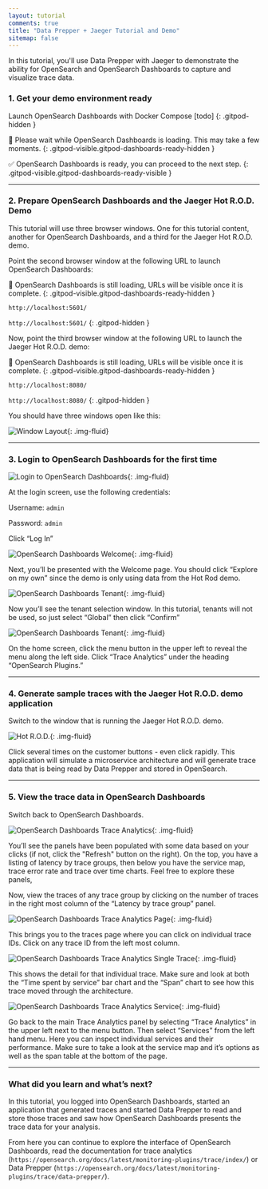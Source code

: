 ```yaml
---
layout: tutorial
comments: true
title: "Data Prepper + Jaeger Tutorial and Demo"
sitemap: false
---
```


In this tutorial, you'll use Data Prepper with Jaeger to demonstrate the ability for OpenSearch and OpenSearch Dashboards to capture and visualize trace data.

### 1. Get your demo environment ready

Launch OpenSearch Dashboards with Docker Compose [todo]
{: .gitpod-hidden }

🛑 Please wait while OpenSearch Dashboards is loading. This may take a few moments.
{: .gitpod-visible.gitpod-dashboards-ready-hidden }

✅ OpenSearch Dashboards is ready, you can proceed to the next step.
{: .gitpod-visible.gitpod-dashboards-ready-visible }


---

### 2. Prepare OpenSearch Dashboards and the Jaeger Hot R.O.D. Demo

This tutorial will use three browser windows. One for this tutorial content, another for OpenSearch Dashboards, and a third for the Jaeger Hot R.O.D. demo.

Point the second browser window at the following URL to launch OpenSearch Dashboards:


🛑 OpenSearch Dashboards is still loading, URLs will be visible once it is complete.
{: .gitpod-visible.gitpod-dashboards-ready-hidden }

<code class="gitpod-replace-port gitpod-visible gitpod-dashboards-ready-visible" data-port="5601">http://localhost:5601/</code>

`http://localhost:5601/`
{: .gitpod-hidden }


Now, point the third browser window at the following URL to launch the Jaeger Hot R.O.D. demo:

🛑 OpenSearch Dashboards is still loading, URLs will be visible once it is complete.
{: .gitpod-visible.gitpod-dashboards-ready-hidden }

<code class="gitpod-replace-port gitpod-visible gitpod-dashboards-ready-visible" data-port="8080">http://localhost:8080/</code>

`http://localhost:8080/`
{: .gitpod-hidden }

You should have three windows open like this:

![Window Layout](/assets/media/tutorials/data-prepper-jaeger/window-layout.png){: .img-fluid}

---
### 3. Login to OpenSearch Dashboards for the first time

![Login to OpenSearch Dashboards](/assets/media/tutorials/data-prepper-jaeger/login.jpg){: .img-fluid}

At the login screen, use the following credentials:

Username: `admin`

Password: `admin`

Click “Log In”

![OpenSearch Dashboards Welcome](/assets/media/tutorials/data-prepper-jaeger/welcome.jpg){: .img-fluid}


Next, you’ll be presented with the Welcome page. You should click “Explore on my own” since the demo is only using data from the Hot Rod demo.


![OpenSearch Dashboards Tenant](/assets/media/tutorials/data-prepper-jaeger/tenant.jpg){: .img-fluid}

Now you’ll see the tenant selection window. In this tutorial, tenants will not be used, so just select “Global” then click “Confirm”

![OpenSearch Dashboards Tenant](/assets/media/tutorials/data-prepper-jaeger/home.jpg){: .img-fluid}


On the home screen, click the menu button in the upper left to reveal the menu along the left side. Click “Trace Analytics” under the heading “OpenSearch Plugins.”

---
### 4. Generate sample traces with the Jaeger Hot R.O.D. demo application

Switch to the window that is running the Jaeger Hot R.O.D. demo. 

![Hot R.O.D.](/assets/media/tutorials/data-prepper-jaeger/hotrod.jpg){: .img-fluid}

Click several times on the customer buttons - even click rapidly. This application will simulate a microservice architecture and will generate trace data that is being read by Data Prepper and stored in OpenSearch.

---
### 5. View the trace data in OpenSearch Dashboards

Switch back to OpenSearch Dashboards.

![OpenSearch Dashboards Trace Analytics](/assets/media/tutorials/data-prepper-jaeger/trace.jpg){: .img-fluid}

You’ll see the panels have been populated with some data based on your clicks (if not, click the "Refresh" button on the right). On the top, you have a listing of latency by trace groups, then below you have the service map, trace error rate and trace over time charts. Feel free to explore these panels,


Now, view the traces of any trace group by clicking on the number of traces in the right most column of the “Latency by trace group” panel. 

![OpenSearch Dashboards Trace Analytics Page](/assets/media/tutorials/data-prepper-jaeger/trace-page.jpg){: .img-fluid}

This brings you to the traces page where you can click on individual trace IDs. Click on any trace ID from the left most column.

![OpenSearch Dashboards Trace Analytics Single Trace](/assets/media/tutorials/data-prepper-jaeger/single-trace.jpg){: .img-fluid}


This shows the detail for that individual trace. Make sure and look at both the “Time spent by service” bar chart and the “Span” chart to see how this trace moved through the architecture.

![OpenSearch Dashboards Trace Analytics Service](/assets/media/tutorials/data-prepper-jaeger/services.jpg){: .img-fluid}

Go back to the main Trace Analytics panel by selecting “Trace Analytics” in the upper left next to the menu button. Then select “Services” from the left hand menu. Here you can inspect individual services and their performance. Make sure to take a look at the service map and it’s options as well as the span table at the bottom of the page.

---
### What did you learn and what’s next?

In this tutorial, you logged into OpenSearch Dashboards, started an application that generated traces and started Data Prepper to read and store those traces and saw how OpenSearch Dashboards presents the trace data for your analysis. 

From here you can continue to explore the interface of OpenSearch Dashboards, read the documentation for trace analytics (`https://opensearch.org/docs/latest/monitoring-plugins/trace/index/`) or Data Prepper (`https://opensearch.org/docs/latest/monitoring-plugins/trace/data-prepper/`).


